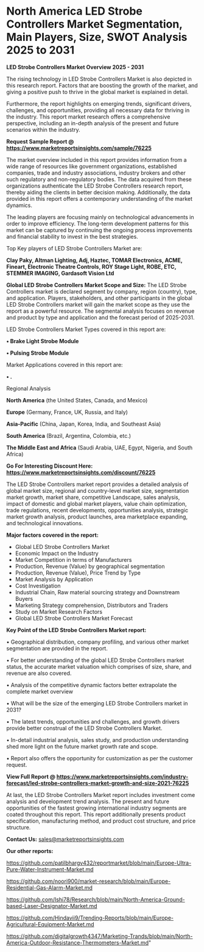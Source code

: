 # North America LED Strobe Controllers Market Segmentation, Main Players, Size, SWOT Analysis 2025 to 2031

<Strong> LED Strobe Controllers Market Overview 2025 - 2031</strong>

The rising technology in LED Strobe Controllers Market is also depicted in this research report. Factors that are boosting the growth of the market, and giving a positive push to thrive in the global market is explained in detail.

Furthermore, the report highlights on emerging trends, significant drivers, challenges, and opportunities, providing all necessary data for thriving in the industry. This report market research offers a comprehensive perspective, including an in-depth analysis of the present and future scenarios within the industry.

<strong>Request Sample Report @ <a href=https://www.marketreportsinsights.com/sample/76225>https://www.marketreportsinsights.com/sample/76225</a></strong>

The market overview included in this report provides information from a wide range of resources like government organizations, established companies, trade and industry associations, industry brokers and other such regulatory and non-regulatory bodies. The data acquired from these organizations authenticate the LED Strobe Controllers research report, thereby aiding the clients in better decision making. Additionally, the data provided in this report offers a contemporary understanding of the market dynamics.

The leading players are focusing mainly on technological advancements in order to improve efficiency. The long-term development patterns for this market can be captured by continuing the ongoing process improvements and financial stability to invest in the best strategies.

Top Key players of LED Strobe Controllers Market are:

<strong>Clay Paky, Altman Lighting, Adj, Haztec, TOMAR Electronics, ACME, Fineart, Electronic Theatre Controls, ROY Stage Light, ROBE, ETC, STEMMER IMAGING, Gardasoft Vision Ltd</strong>

<strong><b>Global LED Strobe Controllers Market Scope and Size:</b></strong>
The LED Strobe Controllers market is declared segment by company, region (country), type, and application. Players, stakeholders, and other participants in the global LED Strobe Controllers market will gain the market scope as they use the report as a powerful resource. The segmental analysis focuses on revenue and product by type and application and the forecast period of 2025-2031.

LED Strobe Controllers Market Types covered in this report are:

<strong>• Brake Light Strobe Module

• Pulsing Strobe Module</strong>

Market Applications covered in this report are:

<strong>• .</strong> 

Regional Analysis

<strong>North America</strong> (the United States, Canada, and Mexico)

<strong>Europe</strong> (Germany, France, UK, Russia, and Italy)

<strong>Asia-Pacific</strong> (China, Japan, Korea, India, and Southeast Asia)

<strong>South America</strong> (Brazil, Argentina, Colombia, etc.)

<strong>The Middle East and Africa</strong> (Saudi Arabia, UAE, Egypt, Nigeria, and South Africa)

<strong>Go For Interesting Discount Here: <a href=https://www.marketreportsinsights.com/discount/76225>https://www.marketreportsinsights.com/discount/76225</a></strong>

The LED Strobe Controllers market report provides a detailed analysis of global market size, regional and country-level market size, segmentation market growth, market share, competitive Landscape, sales analysis, impact of domestic and global market players, value chain optimization, trade regulations, recent developments, opportunities analysis, strategic market growth analysis, product launches, area marketplace expanding, and technological innovations.

<strong><b>Major factors covered in the report:</b></strong>
<ul>
  <li>Global LED Strobe Controllers Market </li>
  <li>Economic Impact on the Industry</li>
  <li>Market Competition in terms of Manufacturers</li>
  <li>Production, Revenue (Value) by geographical segmentation</li>
  <li>Production, Revenue (Value), Price Trend by Type</li>
  <li>Market Analysis by Application</li>
  <li>Cost Investigation</li>
  <li>Industrial Chain, Raw material sourcing strategy and Downstream Buyers</li>
  <li>Marketing Strategy comprehension, Distributors and Traders</li>
  <li>Study on Market Research Factors</li>
  <li>Global LED Strobe Controllers Market Forecast</li>
</ul>

<strong><b>Key Point of the LED Strobe Controllers Market report:</b></strong>

• Geographical distribution, company profiling, and various other market segmentation are provided in the report.

• For better understanding of the global LED Strobe Controllers market status, the accurate market valuation which comprises of size, share, and revenue are also covered.

• Analysis of the competitive dynamic factors better extrapolate the complete market overview

• What will be the size of the emerging LED Strobe Controllers market in 2031?

• The latest trends, opportunities and challenges, and growth drivers provide better construal of the LED Strobe Controllers Market.

• In-detail industrial analysis, sales study, and production understanding shed more light on the future market growth rate and scope.

• Report also offers the opportunity for customization as per the customer request.

<strong><b>View Full Report @ <a href=https://www.marketreportsinsights.com/industry-forecast/led-strobe-controllers-market-growth-and-size-2021-76225>https://www.marketreportsinsights.com/industry-forecast/led-strobe-controllers-market-growth-and-size-2021-76225</a></b></strong>


At last, the LED Strobe Controllers Market report includes investment come analysis and development trend analysis. The present and future opportunities of the fastest growing international industry segments are coated throughout this report. This report additionally presents product specification, manufacturing method, and product cost structure, and price structure.

<strong>Contact Us:</strong>
sales@marketreportsinsights.com

<strong>Our other reports:</strong>

<a href=https://github.com/patilbhargv432/reportmarket/blob/main/Europe-Ultra-Pure-Water-Instrument-Market.md>https://github.com/patilbhargv432/reportmarket/blob/main/Europe-Ultra-Pure-Water-Instrument-Market.md</a>

<a href=https://github.com/noori900/market-research/blob/main/Europe-Residential-Gas-Alarm-Market.md>https://github.com/noori900/market-research/blob/main/Europe-Residential-Gas-Alarm-Market.md</a>

<a href=https://github.com/Ishi78/Research/blob/main/North-America-Ground-based-Laser-Designator-Market.md>https://github.com/Ishi78/Research/blob/main/North-America-Ground-based-Laser-Designator-Market.md</a>

<a href=https://github.com/Hindavii9/Trending-Reports/blob/main/Europe-Agricultural-Equipment-Market.md>https://github.com/Hindavii9/Trending-Reports/blob/main/Europe-Agricultural-Equipment-Market.md</a>

<a href=https://github.com/digitalgrowth4347/Marketing-Trands/blob/main/North-America-Outdoor-Resistance-Thermometers-Market.md>https://github.com/digitalgrowth4347/Marketing-Trands/blob/main/North-America-Outdoor-Resistance-Thermometers-Market.md</a>"
